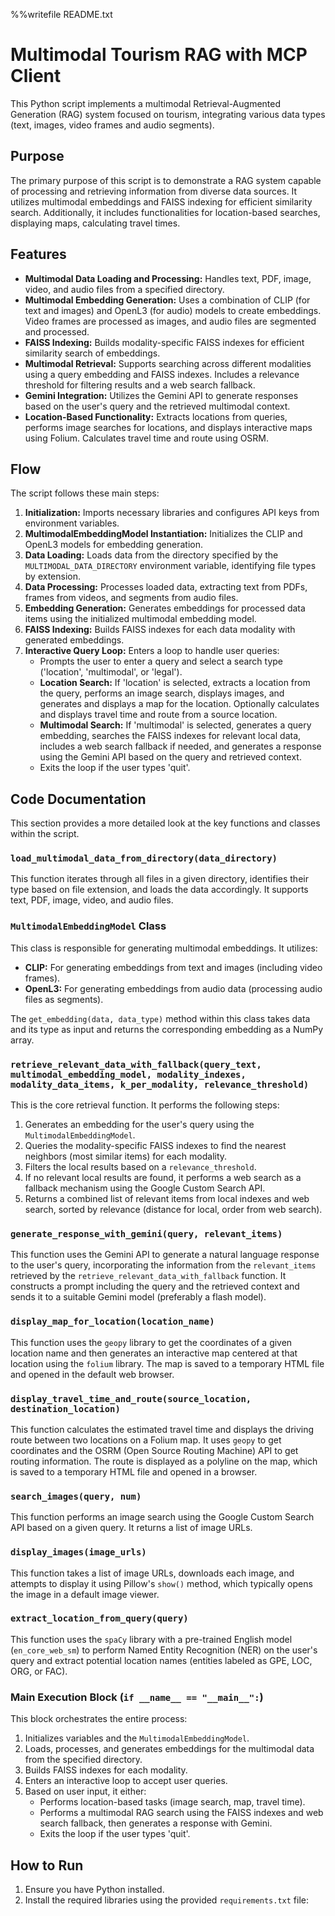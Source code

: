 %%writefile README.txt
# Multimodal Tourism RAG with MCP Client

This Python script implements a multimodal Retrieval-Augmented Generation (RAG) system focused on tourism, integrating various data types (text, images, video frames and audio segments).

## Purpose

The primary purpose of this script is to demonstrate a RAG system capable of processing and retrieving information from diverse data sources. It utilizes multimodal embeddings and FAISS indexing for efficient similarity search. Additionally, it includes functionalities for location-based searches, displaying maps, calculating travel times.

## Features

- **Multimodal Data Loading and Processing:** Handles text, PDF, image, video, and audio files from a specified directory.
- **Multimodal Embedding Generation:** Uses a combination of CLIP (for text and images) and OpenL3 (for audio) models to create embeddings. Video frames are processed as images, and audio files are segmented and processed.
- **FAISS Indexing:** Builds modality-specific FAISS indexes for efficient similarity search of embeddings.
- **Multimodal Retrieval:** Supports searching across different modalities using a query embedding and FAISS indexes. Includes a relevance threshold for filtering results and a web search fallback.
- **Gemini Integration:** Utilizes the Gemini API to generate responses based on the user's query and the retrieved multimodal context.
- **Location-Based Functionality:** Extracts locations from queries, performs image searches for locations, and displays interactive maps using Folium. Calculates travel time and route using OSRM.

## Flow

The script follows these main steps:

1.  **Initialization:** Imports necessary libraries and configures API keys from environment variables.
2.  **MultimodalEmbeddingModel Instantiation:** Initializes the CLIP and OpenL3 models for embedding generation.
3.  **Data Loading:** Loads data from the directory specified by the `MULTIMODAL_DATA_DIRECTORY` environment variable, identifying file types by extension.
4.  **Data Processing:** Processes loaded data, extracting text from PDFs, frames from videos, and segments from audio files.
5.  **Embedding Generation:** Generates embeddings for processed data items using the initialized multimodal embedding model.
6.  **FAISS Indexing:** Builds FAISS indexes for each data modality with generated embeddings.
7.  **Interactive Query Loop:** Enters a loop to handle user queries:
    *   Prompts the user to enter a query and select a search type ('location', 'multimodal', or 'legal').
    *   **Location Search:** If 'location' is selected, extracts a location from the query, performs an image search, displays images, and generates and displays a map for the location. Optionally calculates and displays travel time and route from a source location.
    *   **Multimodal Search:** If 'multimodal' is selected, generates a query embedding, searches the FAISS indexes for relevant local data, includes a web search fallback if needed, and generates a response using the Gemini API based on the query and retrieved context.
    *   Exits the loop if the user types 'quit'.

## Code Documentation

This section provides a more detailed look at the key functions and classes within the script.

### `load_multimodal_data_from_directory(data_directory)`

This function iterates through all files in a given directory, identifies their type based on file extension, and loads the data accordingly. It supports text, PDF, image, video, and audio files.

### `MultimodalEmbeddingModel` Class

This class is responsible for generating multimodal embeddings. It utilizes:
- **CLIP:** For generating embeddings from text and images (including video frames).
- **OpenL3:** For generating embeddings from audio data (processing audio files as segments).

The `get_embedding(data, data_type)` method within this class takes data and its type as input and returns the corresponding embedding as a NumPy array.

### `retrieve_relevant_data_with_fallback(query_text, multimodal_embedding_model, modality_indexes, modality_data_items, k_per_modality, relevance_threshold)`

This is the core retrieval function. It performs the following steps:
1. Generates an embedding for the user's query using the `MultimodalEmbeddingModel`.
2. Queries the modality-specific FAISS indexes to find the nearest neighbors (most similar items) for each modality.
3. Filters the local results based on a `relevance_threshold`.
4. If no relevant local results are found, it performs a web search as a fallback mechanism using the Google Custom Search API.
5. Returns a combined list of relevant items from local indexes and web search, sorted by relevance (distance for local, order from web search).

### `generate_response_with_gemini(query, relevant_items)`

This function uses the Gemini API to generate a natural language response to the user's query, incorporating the information from the `relevant_items` retrieved by the `retrieve_relevant_data_with_fallback` function. It constructs a prompt including the query and the retrieved context and sends it to a suitable Gemini model (preferably a flash model).

### `display_map_for_location(location_name)`

This function uses the `geopy` library to get the coordinates of a given location name and then generates an interactive map centered at that location using the `folium` library. The map is saved to a temporary HTML file and opened in the default web browser.

### `display_travel_time_and_route(source_location, destination_location)`

This function calculates the estimated travel time and displays the driving route between two locations on a Folium map. It uses `geopy` to get coordinates and the OSRM (Open Source Routing Machine) API to get routing information. The route is displayed as a polyline on the map, which is saved to a temporary HTML file and opened in a browser.

### `search_images(query, num)`

This function performs an image search using the Google Custom Search API based on a given query. It returns a list of image URLs.

### `display_images(image_urls)`

This function takes a list of image URLs, downloads each image, and attempts to display it using Pillow's `show()` method, which typically opens the image in a default image viewer.

### `extract_location_from_query(query)`

This function uses the `spaCy` library with a pre-trained English model (`en_core_web_sm`) to perform Named Entity Recognition (NER) on the user's query and extract potential location names (entities labeled as GPE, LOC, ORG, or FAC).

### Main Execution Block (`if __name__ == "__main__":`)

This block orchestrates the entire process:
1. Initializes variables and the `MultimodalEmbeddingModel`.
2. Loads, processes, and generates embeddings for the multimodal data from the specified directory.
3. Builds FAISS indexes for each modality.
4. Enters an interactive loop to accept user queries.
5. Based on user input, it either:
    - Performs location-based tasks (image search, map, travel time).
    - Performs a multimodal RAG search using the FAISS indexes and web search fallback, then generates a response with Gemini.
    - Exits the loop if the user types 'quit'.

## How to Run

1.  Ensure you have Python installed.
2.  Install the required libraries using the provided `requirements.txt` file:
